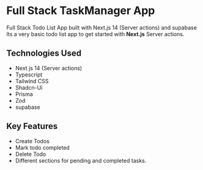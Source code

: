 # Full Stack TaskManager App

Full Stack Todo List App built with Next.js 14 (Server actions) and supabase
Its a very basic todo list app to get started with **Next.js** Server actions.

## Technologies Used

- Next js 14 (Server actions)
- Typescript
- Tailwind CSS
- Shadcn-Ui
- Prisma
- Zod
- supabase

## Key Features

- Create Todos
- Mark todo completed
- Delete Todo
- Different sections for pending and completed tasks.
